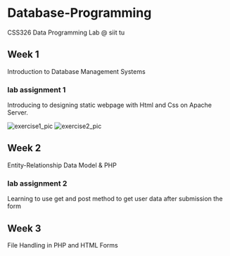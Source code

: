 # Database-Programming
CSS326 Data Programming Lab @ siit tu

## Week 1 
Introduction to Database Management Systems

### lab assignment 1
Introducing to designing static webpage with Html and Css on Apache Server.

![exercise1_pic](https://user-images.githubusercontent.com/69500548/185732828-996673e9-d6e3-4099-b661-81b30645db62.png)
![exercise2_pic](https://user-images.githubusercontent.com/69500548/185732831-1d8dcbd4-631d-4913-aa28-051c76e1a4f0.png)

## Week 2
Entity-Relationship Data Model & PHP

### lab assignment 2
Learning to use get and post method to get user data after submission the form

## Week 3
File Handling in PHP and HTML Forms

